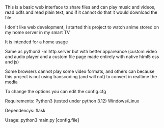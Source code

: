 This is a basic web interface to share files and can play music and videos, read pdfs and read plain text, and if it cannot do that it would download the file

I don't like web development, I started this project to watch anime stored on my home server in my smart TV

It is intended for a home usage

Same as python3 -m http.server but with better appareance (custom video and audio player and a custom file page made entirely with native html5 css and js)

Some browsers cannot play some video formats, and others can because this project is not using transcoding (and will not) to convert in realtime the media

To change the options you can edit the config.cfg

Requirements:
 Python3 (tested under python 3.12)
 Windows/Linux

Dependencys:
 flask

Usage:
  python3 main.py [config.file]
